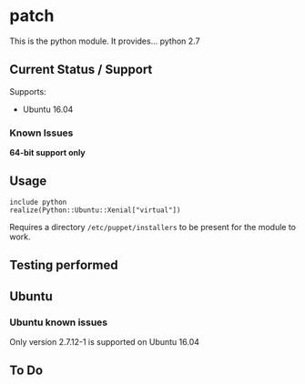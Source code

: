 # patch #

This is the python module. It provides... python 2.7

## Current Status / Support
Supports:
* Ubuntu 16.04

### Known Issues
**64-bit support only**  

## Usage
```
include python
realize(Python::Ubuntu::Xenial["virtual"])
```
Requires a directory `/etc/puppet/installers` to be present for the module to work.

## Testing performed

## Ubuntu
### <a name="Ubuntu_known_issues">Ubuntu known issues</a>
Only version 2.7.12-1 is supported on Ubuntu 16.04

## To Do